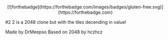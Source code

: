 <Center>[![forthebadge](https://forthebadge.com/images/badges/gluten-free.svg)](https://forthebadge.com)</Center>


#2
2 is a 2048 clone but with the tiles decending in value!

Made by DrMeepso Based on 2048 by hczhcz
